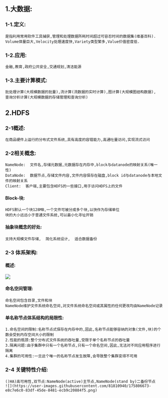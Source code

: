 ## 1.大数据:
### 1-1.定义:
    是指利用常用软件工具捕获,管理和处理数据所耗时间超过可容忍时间的数据集(维基百科).
    Volume体量巨大,Velocity处理速度快,Variety类型繁多,Value价值密度低.
### 1-2.应用:
    金融,教育,政府公共安全,交通规划,清洁能源
### 1-3.主要计算模式:
    批处理计算(大规模数据的批量),流计算(流数据的实时计算),图计算(大规模图结构数据),
    查询分析计算(大规模数据的存储管理和查询分析)
## 2.HDFS
### 2-1概述:
    在商品硬件上运行的分布式文件系统,具有高度的容错能力,高通吐量访问,实现流式访问
### 2-2相关概念:
    NameNode:  文件名,存储元数据,元数据存在内存中,block与datanode的映射关系(唯一性)  
    DataNode:  数据节点,存储文件内容,文件内容保存在磁盘,block id与datanode与本地文件的映射关系
    Client:  客户端,主要包含HDFS的一些接口,用于访问HDFS上的文件
#### Block-块:
    HDFS默认一个块128MB,一个文件可被分成多个块,以快作为存储单位
    块的大小远远小于普通文件系统,可以最小化寻址开销
#### 抽象块概念的好处:
    支持大规模文件存储,  简化系统设计,  适合数据备份
### 2-3 体系架构:
#### 概述:
   ![](https://user-images.githubusercontent.com/81810940/175805852-3e39fc9f-eff6-4fdb-8b2e-7aa90e85db0e.png)
#### 命名空间管理:
    命名空间包含目录,文件和块
    NameNode维护文件系统命名空间,对文件系统命名空间或其属性的任何更改均由NameNode记录
#### 单名称节点体系结构的局限性:
    1.命名空间的限制:名称节点式保存在内存中的,因此,名称节点能够容纳的对象(文件,块)的个数会受到内存空间大小的限制
    2.性能的瓶颈:整个分布式文件系统的吞吐量,受限于单个名称节点的吞吐量
    3.隔离问题:由于集群中只有一个名称节点,只有一个命名空间,因此,无法对不同应用程序进行隔离
    4.集群的可用性:一旦这个唯一的名称节点发生故障,会导致整个集群变得不可用
### 2-4 关键特性介绍:
    ()HA)高可用性,双节点:NameNode(active)主节点,NameNode(stand by)二备份节点
    ![](https://user-images.githubusercontent.com/81810940/175806673-e8c7e6c0-83df-45de-8481-ecb9c20884f5.png)

    
    
